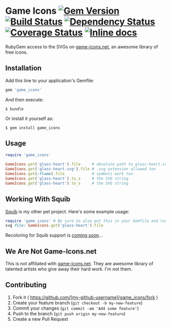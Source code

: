 # Game Icons [![Gem Version](https://badge.fury.io/rb/game_icons.svg)](https://rubygems.org/gems/game_icons) [![Build Status](https://travis-ci.org/andymeneely/game_icons.svg?branch=master)](https://travis-ci.org/andymeneely/game_icons) [![Dependency Status](https://gemnasium.com/andymeneely/game_icons.svg)](https://gemnasium.com/andymeneely/game_icons) [![Coverage Status](https://coveralls.io/repos/andymeneely/game_icons/badge.svg)](https://coveralls.io/r/andymeneely/game_icons) [![Inline docs](http://inch-ci.org/github/andymeneely/game_icons.png?branch=master)](http://inch-ci.org/github/andymeneely/game_icons)

RubyGem access to the SVGs on [game-icons.net](http://game-icons.net), an awesome library of free icons.

## Installation

Add this line to your application's Gemfile:

```ruby
gem 'game_icons'
```

And then execute:

    $ bundle

Or install it yourself as:

    $ gem install game_icons

## Usage

```ruby
require 'game_icons'

GameIcons.get('glass-heart').file     # absolute path to glass-heart.svg, black-on-white
GameIcons.get('glass-heart.svg').file # .svg extension allowed too
GameIcons.get(:flame).file            # symbols work too
GameIcons.get('glass-heart').to_s     # the SVG string
GameIcons.get('glass-heart').to_s     # the SVG string
```

## Working With Squib

[Squib](http://andymeneely.github.io/squib) is my other pet project. Here's some example usage:

```ruby
require 'game_icons' # Be sure to also put this in your Gemfile and run "bundle install"
svg file: GameIcons.get('glass-heart').file
```
Recoloring for Squib support is [coming soon](https://github.com/andymeneely/squib/issues/65)...

## We Are Not Game-Icons.net

This is not affiliated with [game-icons.net](http://game-icons.net). They are awesome library of talented artists who give away their hard work. I'm not them.

## Contributing

1. Fork it ( https://github.com/[my-github-username]/game_icons/fork )
2. Create your feature branch (`git checkout -b my-new-feature`)
3. Commit your changes (`git commit -am 'Add some feature'`)
4. Push to the branch (`git push origin my-new-feature`)
5. Create a new Pull Request
